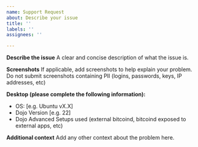 ```yaml
---
name: Support Request
about: Describe your issue
title: ''
labels: ''
assignees: ''

---
```


**Describe the issue**
A clear and concise description of what the issue is.

**Screenshots**
If applicable, add screenshots to help explain your problem.
Do not submit screenshots containing PII (logins, passwords, keys, IP addresses, etc)

**Desktop (please complete the following information):**
 - OS: [e.g. Ubuntu vX.X]
 - Dojo Version [e.g. 22]
 - Dojo Advanced Setups used (external bitcoind, bitcoind exposed to external apps, etc)

**Additional context**
Add any other context about the problem here.
